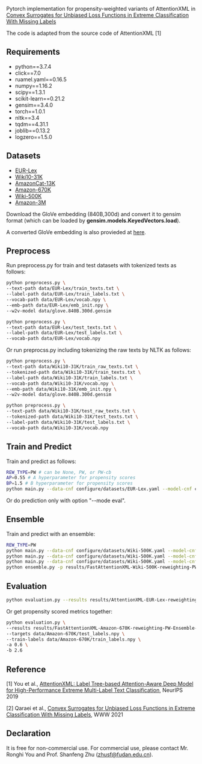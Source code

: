 Pytorch implementation for propensity-weighted variants of AttentionXML in [Convex Surrogates for Unbiased Loss Functions in Extreme Classification With Missing Labels](https://dl.acm.org/doi/pdf/10.1145/3442381.3450139)

The code is adapted from the source code of AttentionXML [1]

## Requirements

* python==3.7.4
* click==7.0
* ruamel.yaml==0.16.5
* numpy==1.16.2
* scipy==1.3.1
* scikit-learn==0.21.2
* gensim==3.4.0
* torch==1.0.1
* nltk==3.4
* tqdm==4.31.1
* joblib==0.13.2
* logzero==1.5.0

## Datasets

* [EUR-Lex](https://drive.google.com/open?id=1iPGbr5-z2LogtMFG1rwwekV_aTubvAb2)
* [Wiki10-31K](https://drive.google.com/open?id=1Tv4MHQzDWTUC9hRFihRhG8_jt1h0VhnR)
* [AmazonCat-13K](https://drive.google.com/open?id=1VwHAbri6y6oh8lkpZ6sSY_b1FRNnCLFL)
* [Amazon-670K](https://drive.google.com/open?id=1Xd4BPFy1RPmE7MEXMu77E2_xWOhR1pHW)
* [Wiki-500K](https://drive.google.com/open?id=1bGEcCagh8zaDV0ZNGsgF0QtwjcAm0Afk)
* [Amazon-3M](https://drive.google.com/open?id=187vt5vAkGI2mS2WOMZ2Qv48YKSjNbQv4)

Download the GloVe embedding (840B,300d) and convert it to gensim format (which can be loaded by **gensim.models.KeyedVectors.load**).

A converted GloVe embedding is also provieded at [here](https://drive.google.com/file/d/10w_HuLklGc8GA_FtUSdnHT8Yo1mxYziP/view?usp=sharing). 

## Preprocess

Run preprocess.py for train and test datasets with tokenized texts as follows:
```bash
python preprocess.py \
--text-path data/EUR-Lex/train_texts.txt \
--label-path data/EUR-Lex/train_labels.txt \
--vocab-path data/EUR-Lex/vocab.npy \
--emb-path data/EUR-Lex/emb_init.npy \
--w2v-model data/glove.840B.300d.gensim

python preprocess.py \
--text-path data/EUR-Lex/test_texts.txt \
--label-path data/EUR-Lex/test_labels.txt \
--vocab-path data/EUR-Lex/vocab.npy 
```

Or run preprocss.py including tokenizing the raw texts by NLTK as follows:
```bash
python preprocess.py \
--text-path data/Wiki10-31K/train_raw_texts.txt \
--tokenized-path data/Wiki10-31K/train_texts.txt \
--label-path data/Wiki10-31K/train_labels.txt \
--vocab-path data/Wiki10-31K/vocab.npy \
--emb-path data/Wiki10-31K/emb_init.npy \
--w2v-model data/glove.840B.300d.gensim

python preprocess.py \
--text-path data/Wiki10-31K/test_raw_texts.txt \
--tokenized-path data/Wiki10-31K/test_texts.txt \
--label-path data/Wiki10-31K/test_labels.txt \
--vocab-path data/Wiki10-31K/vocab.npy 
```


## Train and Predict

Train and predict as follows:
```bash
REW_TYPE=PW # can be None, PW, or PW-cb
AP=0.55 # A hyperparameter for propensity scores
BP=1.5 # B hyperparameter for propensity scores
python main.py --data-cnf configure/datasets/EUR-Lex.yaml --model-cnf configure/models/AttentionXML-EUR-Lex.yaml --reweighting $REW_TYPE -a $AP -b $BP
```

Or do prediction only with option "--mode eval".

## Ensemble

Train and predict with an ensemble:
```bash
REW_TYPE=PW
python main.py --data-cnf configure/datasets/Wiki-500K.yaml --model-cnf configure/models/FastAttentionXML-Wiki-500K.yaml --reweighting PW -a 0.5 -b 0.4 -t 0
python main.py --data-cnf configure/datasets/Wiki-500K.yaml --model-cnf configure/models/FastAttentionXML-Wiki-500K.yaml --reweighting PW -a 0.5 -b 0.4 -t 1
python main.py --data-cnf configure/datasets/Wiki-500K.yaml --model-cnf configure/models/FastAttentionXML-Wiki-500K.yaml --reweighting Pw -a 0.5 -b 0.4 -t 2
python ensemble.py -p results/FastAttentionXML-Wiki-500K-reweighting-PW -t 3
```

## Evaluation

```bash
python evaluation.py --results results/AttentionXML-EUR-Lex-reweighting-PW-Ensemble-labels.npy --targets data/EUR-Lex/test_labels.npy
```
Or get propensity scored metrics together:

```bash
python evaluation.py \
--results results/FastAttentionXML-Amazon-670K-reweighting-PW-Ensemble-labels.npy \
--targets data/Amazon-670K/test_labels.npy \
--train-labels data/Amazon-670K/train_labels.npy \
-a 0.6 \
-b 2.6

```

## Reference
[1] You et al., [AttentionXML: Label Tree-based Attention-Aware Deep Model for High-Performance Extreme Multi-Label Text Classification](https://arxiv.org/abs/1811.01727), NeurIPS 2019

[2] Qaraei et al., [Convex Surrogates for Unbiased Loss Functions in Extreme Classification With Missing Labels](https://dl.acm.org/doi/pdf/10.1145/3442381.3450139), WWW 2021

## Declaration
It is free for non-commercial use. For commercial use, please contact Mr. Ronghi You and Prof. Shanfeng Zhu (zhusf@fudan.edu.cn).
